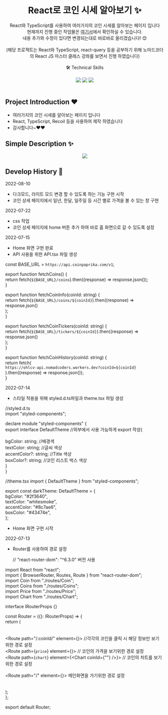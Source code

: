 <p align="center">
  <h1 align="center">React로 코인 시세 알아보기 ✨</h1>

  <p align="center">
React와 TypeScript를 사용하여 여러가지의 코인 시세를 알아보는 페이지 입니다  <br> 현재까지 진행 중인 작업물은 <a href="https://jeonghwan96.github.io/Coin-TS/">여기서</a>에서 확인하실 수 있습니다.
  <br/>
  내용 추가와 수정이 있다면 변경되는대로 바로바로 올리겠습니다! 😊 
  <br/> 
  <br>
  (해당 프로젝트는 React와 TypeScript, react-query 등을 공부하기 위해 노마드코더의 React JS 마스터 클래스 강좌를 보면서 진행 하였습니다)
  <br/>
  <br/>
  🛠  Technical Skills 
  <br/>
  <br/>
    <img src="https://img.shields.io/badge/-React-0088CC?style=flat&logo=React"/>
     <img src="https://img.shields.io/badge/-TypeScript-CC2277?style=flat&logo=TypeScript"/>
  <img src="https://img.shields.io/badge/-Recoil-F7F8E0?style=flat&logo=Recoil"/>
  <br/>
  <br/>
  
</p>

## Project Introduction ❤️

- 여러가지의 코인 시세를 알아보는 페이지 입니다
- React, TypeScript, Recoil 등을 사용하여 제작 하였습니다
- 감사합니다~❤️❤️

## Simple Description ✨
<p align="center">
  <img src="https://user-images.githubusercontent.com/76175940/185831523-81e866d3-6031-4f8d-a0a3-68f1847906d8.gif">
  </p>
  
## Develop History 📜

2022-08-10

- 다크모드, 라이트 모드 변경 할 수 있도록 하는 기능 구현 시작
- 코인 상세 페이지에서 일년, 한달, 일주일 등 시간 별로 가격을 볼 수 있는 창 구현

2022-07-22

- css 작업
- 코인 상세 페이지에 home 버튼 추가 하여 바로 홈 화면으로 갈 수 있도록 설정

2022-07-15

- Home 화면 구현 완료
- API 사용을 위한 API.tsx 파일 생성

const BASE_URL = `https://api.coinpaprika.com/v1`;<br>

export function fetchCoins() {<br>
  return fetch(`${BASE_URL}/coins`).then((response) => response.json());<br>
}<br>

export function fetchCoinInfo(coinId: string) {<br>
  return fetch(`${BASE_URL}/coins/${coinId}`).then((response) =><br>
    response.json()<br>
  );<br>
}<br>

export function fetchCoinTickers(coinId: string) {<br>
  return fetch(`${BASE_URL}/tickers/${coinId}`).then((response) =><br>
    response.json()<br>
  );<br>
}<br>

export function fetchCoinHistory(coinId: string) {<br>
  return fetch(<br>
    `https://ohlcv-api.nomadcoders.workers.dev?coinId=${coinId}`<br>
  ).then((response) => response.json());<br>
}


2022-07-14

- 스타일 적용을 위해 styled.d.ts파일과 theme.tsx 파일 생성

//styled.d.ts<br>
import "styled-components";

declare module "styled-components" {<br>
  export interface DefaultTheme //외부에서 사용 가능하게 export 작성{<br>  
    bgColor: string; //배경색<br> 
    textColor: string; //글씨 색상<br>
    accentColor?: string; //Title 색상 <br>
    boxColor?: string; //코인 리스트 박스 색상 <br>
  }<br>
}<br>

//theme.tsx
import { DefaultTheme } from "styled-components";<br>

export const darkTheme: DefaultTheme = {<br>
  bgColor: "#2f3640",<br>
  textColor: "whitesmoke",<br>
  accentColor: "#8c7ae6",<br>
  boxColor: "#43474e",<br>
};

- Home 화면 구현 시작

2022-07-13

- Router를 사용하여 경로 설정

    // "react-router-dom": "^6.3.0" 버전 사용

import React from "react";<br>
import { BrowserRouter, Routes, Route } from "react-router-dom";<br>
import Coin from "./routes/Coin";<br>
import Coins from "./routes/Coins";<br>
import Price from "./routes/Price";<br>
import Chart from "./routes/Chart";<br>

interface IRouterProps {}<br>

const Router = ({}: IRouterProps) => {<br>
  return (<br>
    <BrowserRouter basename="Coin-TS"><br>
      <Routes><br>
        <Route path="/:coinId/" element={<Coin />}>  //각각의 코인을 클릭 시 해당 정보만 보기 위한 경로 설정<br>
          <Route path={`price`} element={<Price />}></Route> // 코인의 가격을 보기위한 경로 설정<br>
          <Route path={`chart`} element={<Chart coinId={""} />}></Route> // 코인의 차트를 보기위한 경로 설정<br>
        </Route><br>
        <Route path="/" element={<Coins />}></Route> 메인화면을 가기위한 경로 설정<br>
      </Routes><br>
    </BrowserRouter><br>
  );<br>
};<br>

export default Router;

